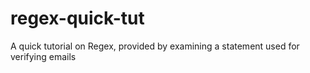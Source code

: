 # regex-quick-tut
A quick tutorial on Regex, provided by examining a statement used for verifying emails
